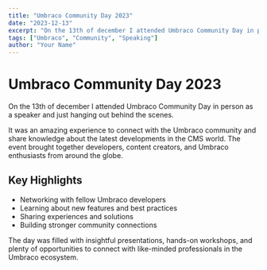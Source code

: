 ```yaml
---
title: "Umbraco Community Day 2023"
date: "2023-12-13"
excerpt: "On the 13th of december I attended Umbraco Community Day in person as a speaker and just hanging out behind the scenes."
tags: ["Umbraco", "Community", "Speaking"]
author: "Your Name"
---
```


# Umbraco Community Day 2023

On the 13th of december I attended Umbraco Community Day in person as a speaker and just hanging out behind the scenes.

It was an amazing experience to connect with the Umbraco community and share knowledge about the latest developments in the CMS world. The event brought together developers, content creators, and Umbraco enthusiasts from around the globe.

## Key Highlights

- Networking with fellow Umbraco developers
- Learning about new features and best practices
- Sharing experiences and solutions
- Building stronger community connections

The day was filled with insightful presentations, hands-on workshops, and plenty of opportunities to connect with like-minded professionals in the Umbraco ecosystem.
